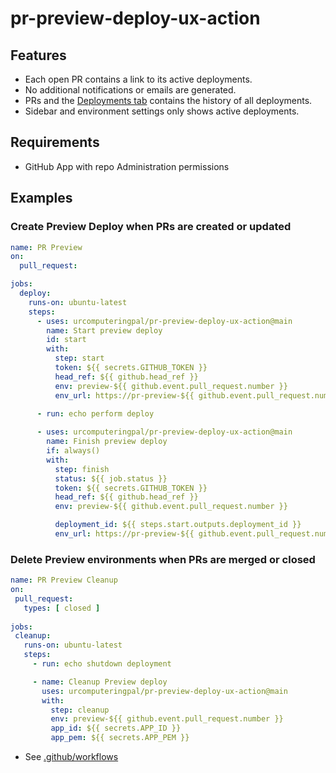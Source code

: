# pr-preview-deploy-ux-action

## Features

- Each open PR contains a link to its active deployments.
- No additional notifications or emails are generated.
- PRs and the [Deployments tab](https://github.com/urcomputeringpal/pr-preview-deploy-ux-action/deployments) contains the history of all deployments.
- Sidebar and environment settings only shows active deployments.

## Requirements

- GitHub App with repo Administration permissions

## Examples

### Create Preview Deploy when PRs are created or updated

```yaml
name: PR Preview
on:
  pull_request:

jobs:
  deploy:
    runs-on: ubuntu-latest
    steps:
      - uses: urcomputeringpal/pr-preview-deploy-ux-action@main
        name: Start preview deploy
        id: start
        with:
          step: start
          token: ${{ secrets.GITHUB_TOKEN }}
          head_ref: ${{ github.head_ref }}
          env: preview-${{ github.event.pull_request.number }}
          env_url: https://pr-preview-${{ github.event.pull_request.number }}.example.com
          
      - run: echo perform deploy

      - uses: urcomputeringpal/pr-preview-deploy-ux-action@main
        name: Finish preview deploy
        if: always()
        with:
          step: finish
          status: ${{ job.status }}
          token: ${{ secrets.GITHUB_TOKEN }}
          head_ref: ${{ github.head_ref }}
          env: preview-${{ github.event.pull_request.number }}

          deployment_id: ${{ steps.start.outputs.deployment_id }}
          env_url: https://pr-preview-${{ github.event.pull_request.number }}.example.com
 ```
 
 ### Delete Preview environments when PRs are merged or closed
 
 ```yaml
name: PR Preview Cleanup
on:
  pull_request:
    types: [ closed ]
  
jobs:
  cleanup:
    runs-on: ubuntu-latest
    steps:
      - run: echo shutdown deployment

      - name: Cleanup Preview deploy
        uses: urcomputeringpal/pr-preview-deploy-ux-action@main
        with:
          step: cleanup
          env: preview-${{ github.event.pull_request.number }}
          app_id: ${{ secrets.APP_ID }}
          app_pem: ${{ secrets.APP_PEM }}            
```

- See [.github/workflows](./.github/workflows)
